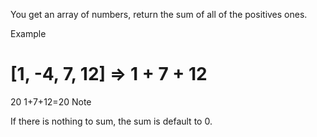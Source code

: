 You get an array of numbers, return the sum of all of the positives ones.

Example

[1, -4, 7, 12] => 
1
+
7
+
12
=
20
1+7+12=20
Note

If there is nothing to sum, the sum is default to 0.
